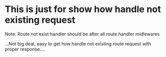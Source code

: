 # This is just for show how handle not existing request

Note: Route not exist handler should be after all route handler midlewares

...Not big deal, easy to get how handle not existing route request with proper response....
